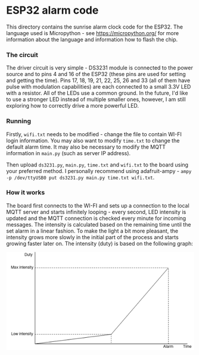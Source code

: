# ESP32 alarm code

This directory contains the sunrise alarm clock code for the ESP32. The language used is Micropython - see https://micropython.org/ for more information about the language and information how to flash the chip.

### The circuit

The driver circuit is very simple - DS3231 module is connected to the power source and to pins 4 and 16 of the ESP32 (these pins are used for setting and getting the time). Pins 17, 18, 19, 21, 22, 25, 26 and 33 (all of them have pulse with modulation capabilities) are each connected to a small 3.3V LED with a resistor.  All of the LEDs use a common ground. In the future, I'd like to use a stronger LED instead of multiple smaller ones, however, I am still exploring how to correctly drive a more powerful LED.

### Running

Firstly, `wifi.txt` needs to be modified - change the file to contain WI-FI login information. You may also want to modify `time.txt` to change the default alarm time. It may also be necessary to modify the MQTT information in `main.py` (such as server IP address).

Then upload `ds3231.py`, `main.py`, `time.txt` and `wifi.txt` to the board using your preferred method. I personally recommend using adafruit-ampy - `ampy -p /dev/ttyUSB0 put ds3231.py main.py time.txt wifi.txt`.

### How it works

The board first connects to the WI-FI and sets up a connection to the local MQTT server and starts infinitely looping - every second, LED intensity is updated and the MQTT connection is checked every minute for incoming messages. The intensity is calculated based on the remaining time until the set alarm in a linear fashion. To make the light a bit more pleasant, the intensity grows more slowly in the initial part of the process and starts growing faster later on. The intensity (duty) is based on the following graph:

<p align="center">
  <img src="intensity.png"/>
</p>

